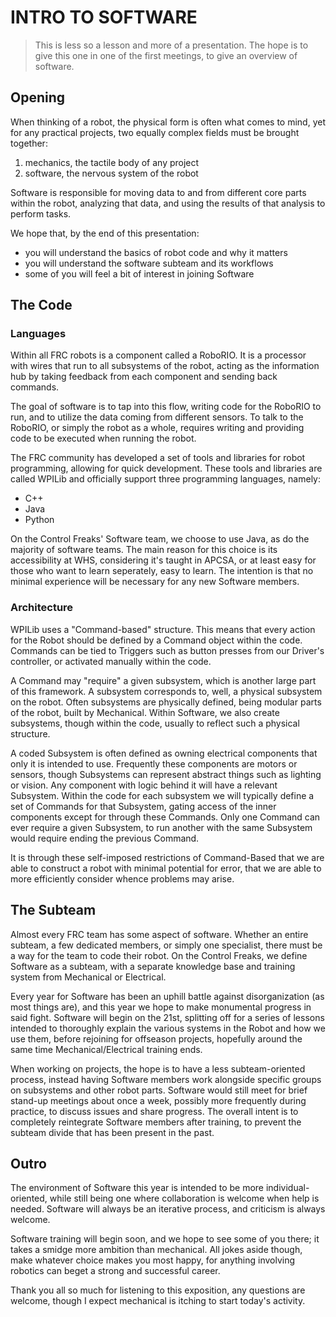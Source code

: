 # INTRO TO SOFTWARE

> This is less so a lesson and more of a presentation. The hope is to give this one in one of the first meetings, to give an overview of software.

## Opening

When thinking of a robot, the physical form is often what comes to mind, yet for any practical projects, two equally complex fields must be brought together:

1. mechanics, the tactile body of any project
2. software, the nervous system of the robot

Software is responsible for moving data to and from different core parts within the robot, analyzing that data, and using the results of that analysis to perform tasks.

We hope that, by the end of this presentation:
- you will understand the basics of robot code and why it matters
- you will understand the software subteam and its workflows
- some of you will feel a bit of interest in joining Software

## The Code

### Languages

Within all FRC robots is a component called a RoboRIO. It is a processor with wires that run to all subsystems of the robot, acting as the information hub by taking feedback from each component and sending back commands. 

The goal of software is to tap into this flow, writing code for the RoboRIO to run, and to utilize the data coming from different sensors. To talk to the RoboRIO, or simply the robot as a whole, requires writing and providing code to be executed when running the robot.

The FRC community has developed a set of tools and libraries for robot programming, allowing for quick development. These tools and libraries are called WPILib and officially support three programming languages, namely:

- C++
- Java
- Python

On the Control Freaks' Software team, we choose to use Java, as do the majority of software teams. The main reason for this choice is its accessibility at WHS, considering it's taught in APCSA, or at least easy for those who want to learn seperately, easy to learn. The intention is that no minimal experience will be necessary for any new Software members.

### Architecture

WPILib uses a "Command-based" structure. This means that every action for the Robot should be defined by a Command object within the code. Commands can be tied to Triggers such as button presses from our Driver's controller, or activated manually within the code.

A Command may "require" a given subsystem, which is another large part of this framework. A subsystem corresponds to, well, a physical subsystem on the robot. Often subsystems are physically defined, being modular parts of the robot, built by Mechanical. Within Software, we also create subsystems, though within the code, usually to reflect such a physical structure.

A coded Subsystem is often defined as owning electrical components that only it is intended to use. Frequently these components are motors or sensors, though Subsystems can represent abstract things such as lighting or vision. Any component with logic behind it will have a relevant Subsystem. Within the code for each subsystem we will typically define a set of Commands for that Subsystem, gating access of the inner components except for through these Commands. Only one Command can ever require a given Subsystem, to run another with the same Subsystem would require ending the previous Command. 

It is through these self-imposed restrictions of Command-Based that we are able to construct a robot with minimal potential for error, that we are able to more efficiently consider whence problems may arise.

## The Subteam

Almost every FRC team has some aspect of software. Whether an entire subteam, a few dedicated members, or simply one specialist, there must be a way for the team to code their robot. On the Control Freaks, we define Software as a subteam, with a separate knowledge base and training system from Mechanical or Electrical.

Every year for Software has been an uphill battle against disorganization (as most things are), and this year we hope to make monumental progress in said fight. Software will begin on the 21st, splitting off for a series of lessons intended to thoroughly explain the various systems in the Robot and how we use them, before rejoining for  offseason projects, hopefully around the same time Mechanical/Electrical training ends.

When working on projects, the hope is to have a less subteam-oriented process, instead having Software members work alongside specific groups on subsystems and other robot parts. Software would still meet for brief stand-up meetings about once  a week, possibly more frequently during practice, to discuss issues and share progress. The overall intent is to completely reintegrate Software members after training, to prevent the subteam divide that has been present in the past.

## Outro

The environment of Software this year is intended to be more individual-oriented, while still being one where collaboration is welcome when help is needed. Software will always be an iterative process, and criticism is always welcome.

Software training will begin soon, and we hope to see some of you there; it takes a smidge more ambition than mechanical. All jokes aside though, make whatever choice makes you most happy, for anything involving robotics can beget a strong and successful career.

Thank you all so much for listening to this exposition, any questions are welcome, though I expect mechanical is itching to start today's activity.
